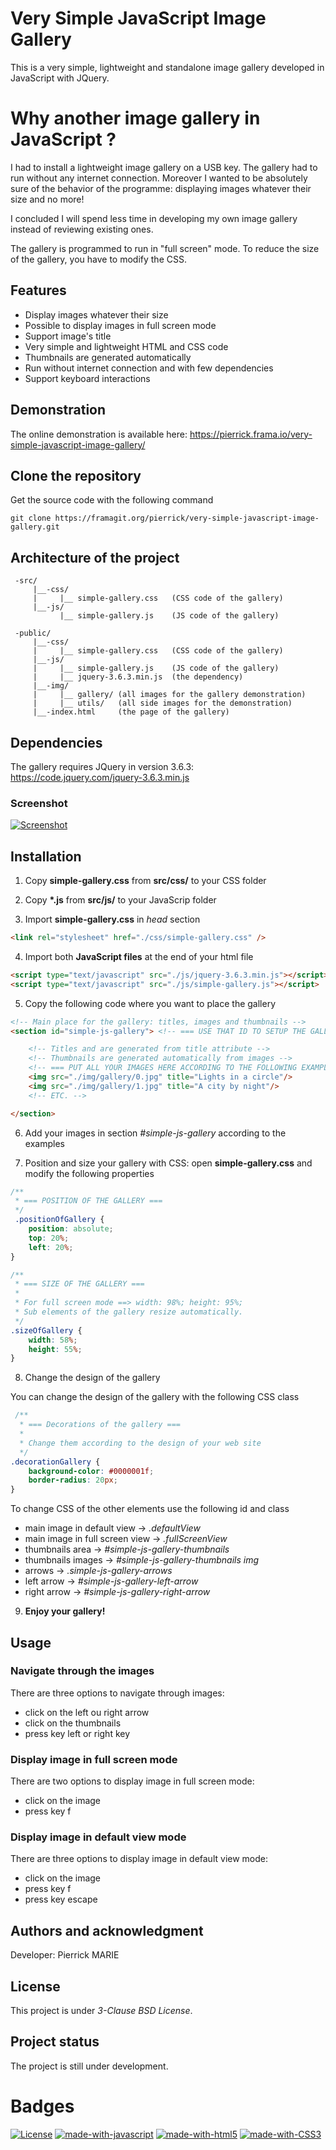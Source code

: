 # Very Simple JavaScript Image Gallery

This is a very simple, lightweight and standalone image gallery developed in JavaScript with JQuery.

# Why another image gallery in JavaScript ?

I had to install a lightweight image gallery on a USB key. The gallery had to run without any internet connection. Moreover I wanted to be absolutely sure of the behavior of the programme: displaying images whatever their size and no more!

I concluded I will spend less time in developing my own image gallery instead of reviewing existing ones.

The gallery is programmed to run in "full screen" mode. To reduce the size of the gallery, you have to modify the CSS.

## Features

* Display images whatever their size
* Possible to display images in full screen mode
* Support image's title
* Very simple and lightweight HTML and CSS code
* Thumbnails are generated automatically
* Run without internet connection and with few dependencies
* Support keyboard interactions

## Demonstration

The online demonstration is available here: https://pierrick.frama.io/very-simple-javascript-image-gallery/

## Clone the repository

Get the source code with the following command

```
git clone https://framagit.org/pierrick/very-simple-javascript-image-gallery.git
```

## Architecture of the project

```
 -src/
     |__-css/
     |     |__ simple-gallery.css   (CSS code of the gallery)
     |__-js/
           |__ simple-gallery.js    (JS code of the gallery)

 -public/
     |__-css/
     |     |__ simple-gallery.css   (CSS code of the gallery)
     |__-js/
     |     |__ simple-gallery.js    (JS code of the gallery)
     |     |__ jquery-3.6.3.min.js  (the dependency)
     |__-img/
     |     |__ gallery/ (all images for the gallery demonstration)
     |     |__ utils/   (all side images for the demonstration)
     |__-index.html     (the page of the gallery)
```

## Dependencies

The gallery requires JQuery in version 3.6.3: https://code.jquery.com/jquery-3.6.3.min.js

### Screenshot

[![Screenshot](https://framagit.org/pierrick/very-simple-javascript-image-gallery/-/raw/main/demo/screenshot.jpg)](https://framagit.org/pierrick/very-simple-javascript-image-gallery/-/raw/main/demo/screenshot.jpg)

## Installation

1. Copy **simple-gallery.css** from **src/css/** to your CSS folder

2. Copy **\*.js** from **src/js/** to your JavaScrip folder

3. Import **simple-gallery.css** in *head* section

```html
<link rel="stylesheet" href="./css/simple-gallery.css" />
```
4. Import both **JavaScript files** at the end of your html file

```html
<script type="text/javascript" src="./js/jquery-3.6.3.min.js"></script>
<script type="text/javascript" src="./js/simple-gallery.js"></script>
```

5. Copy the following code where you want to place the gallery

```html
<!-- Main place for the gallery: titles, images and thumbnails -->
<section id="simple-js-gallery"> <!-- === USE THAT ID TO SETUP THE GALLERY === -->

    <!-- Titles and are generated from title attribute -->
	<!-- Thumbnails are generated automatically from images -->
	<!-- === PUT ALL YOUR IMAGES HERE ACCORDING TO THE FOLLOWING EXAMPLES === -->
	<img src="./img/gallery/0.jpg" title="Lights in a circle"/>
	<img src="./img/gallery/1.jpg" title="A city by night"/>
	<!-- ETC. -->

</section>
```

6. Add your images in section *#simple-js-gallery* according to the examples

7. Position and size your gallery with CSS: open **simple-gallery.css** and modify the following properties

```css
/**
 * === POSITION OF THE GALLERY ===
 */
 .positionOfGallery {
	position: absolute;
	top: 20%;
	left: 20%;
}

/**
 * === SIZE OF THE GALLERY ===
 * 
 * For full screen mode ==> width: 98%; height: 95%;
 * Sub elements of the gallery resize automatically.
 */
.sizeOfGallery {
	width: 58%;
	height: 55%;
}
```

8. Change the design of the gallery

You can change the design of the gallery with the following CSS class

```css
 /**
  * === Decorations of the gallery ===
  * 
  * Change them according to the design of your web site
  */
.decorationGallery {
	background-color: #0000001f;
	border-radius: 20px;
}
```

To change CSS of the other elements use the following id and class

* main image in default view -> *.defaultView*
* main image in full screen view -> *.fullScreenView*
* thumbnails area -> *#simple-js-gallery-thumbnails*
* thumbnails images -> *#simple-js-gallery-thumbnails img*
* arrows -> *.simple-js-gallery-arrows*
* left arrow -> *#simple-js-gallery-left-arrow*
* right arrow -> *#simple-js-gallery-right-arrow*

9. **Enjoy your gallery!**

## Usage

### Navigate through the images

There are three options to navigate through images:

* click on the left ou right arrow
* click on the thumbnails
* press key left or right key

### Display image in full screen mode

There are two options to display image in full screen mode:

* click on the image
* press key f

### Display image in default view mode

There are three options to display image in default view mode:

* click on the image
* press key f
* press key escape

## Authors and acknowledgment

Developer: Pierrick MARIE

## License

This project is under *3-Clause BSD License*.

## Project status

The project is still under development.

# Badges

[![License](https://img.shields.io/badge/License-BSD%203--Clause-blue.svg)](https://opensource.org/licenses/BSD-3-Clause) [![made-with-javascript](https://img.shields.io/badge/Made%20with-JavaScript-1f425f.svg)](https://www.javascript.com) [![made-with-html5](https://img.shields.io/badge/Made%20with-html5-%23E34F26.svg)](https://html.spec.whatwg.org/multipage/) [![made-with-CSS3](https://img.shields.io/badge/Made%20with-css3-%231572B6.svg)](https://www.w3.org/TR/css-2022/)
